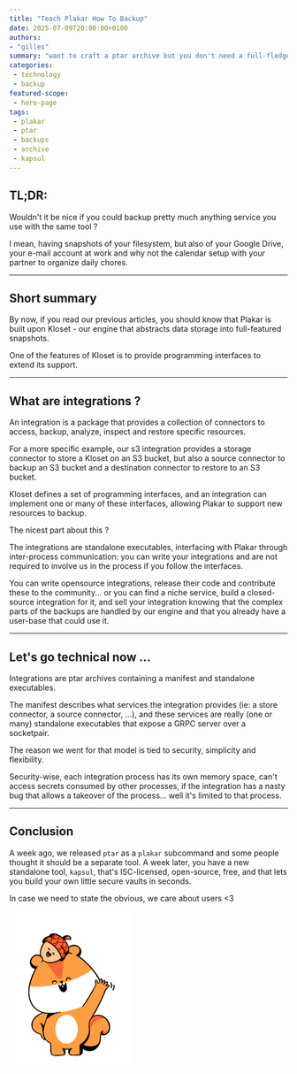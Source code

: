 ```yaml
---
title: "Teach Plakar How To Backup"
date: 2025-07-09T20:00:00+0100
authors:
- "gilles"
summary: "want to craft a ptar archive but you don't need a full-fledged backup solution ? here comes kapsul, our ptar-specific tool, providing all you need from building to restoring and inspecting."
categories:
 - technology
 - backup
featured-scope:
 - hero-page
tags:
 - plakar
 - ptar
 - backups
 - archive
 - kapsul
---
```


## TL;DR:

Wouldn't it be nice if you could backup pretty much anything service  you use with the same tool ?

I mean,
having snapshots of your filesystem,
but also of your Google Drive,
your e-mail account at work and why not the calendar setup with your partner to organize daily chores.


---

## Short summary

By now,
if you read our previous articles,
you should know that Plakar is built upon Kloset - our engine that abstracts data storage into full-featured snapshots.

One of the features of Kloset is to provide programming interfaces to extend its support.


---
## What are integrations ?

An integration is a package that provides a collection of connectors to access, backup, analyze, inspect and restore specific resources.

For a more specific example,
our s3 integration provides a storage connector to store a Kloset on an S3 bucket,
but also a source connector to backup an S3 bucket and a destination connector to restore to an S3 bucket.

Kloset defines a set of programming interfaces,
and an integration can implement one or many of these interfaces,
allowing Plakar to support new resources to backup.

The nicest part about this ?

The integrations are standalone executables,
interfacing with Plakar through inter-process communication:
you can write your integrations and are not required to involve us in the process if you follow the interfaces.

You can write opensource integrations,
release their code and contribute these to the community...
or you can find a niche service,
build a closed-source integration for it,
and sell your integration knowing that the complex parts of the backups are handled by our engine and that you already have a user-base that could use it.


---
## Let's go technical now ...

Integrations are ptar archives containing a manifest and standalone executables.

The manifest describes what services the integration provides (ie: a store connector, a source connector, ...),
and these services are really (one or many) standalone executables that expose a GRPC server over a socketpair.




The reason we went for that model is tied to security,
simplicity and flexibility.

Security-wise,
each integration process has its own memory space,
can't access secrets consumed by other processes,
if the integration has a nasty bug that allows a takeover of the process...
well it's limited to that process.



---

## Conclusion

A week ago,
we released `ptar` as a `plakar` subcommand and some people thought it should be a separate tool.
A week later,
you have a new standalone tool, `kapsul`, that's ISC-licensed, open-source, free,
and that lets you build your own little secure vaults in seconds.

In case we need to state the obvious,
we care about users <3

![](BYE.png)

